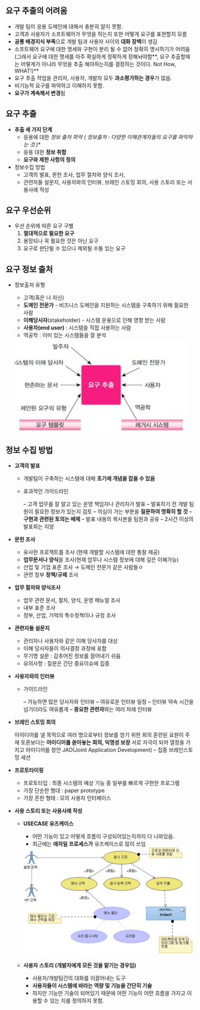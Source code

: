 ## 요구 추출의 어려움

- 개발 팀이 응용 도메인에 대해서 충분히 알지 못함.
- 고객과 사용자가 소프트웨어가 무엇을 하는지 또한 어떻게 요구를 표현할지 모름
- **공통 배경지식 부족**으로 개발 팀과 사용자 사이의 **대화 장벽**이 생김
- 소프트웨어 요구에 대한 명세와 구현이 분리 될 수 없어 정확히 명시하기가 어려움 (그래서 요구에 대한 명세를 아주 확실하게 정확하게 정해놔야함**, 요구 추출할때는 어떻게가 아니라 무엇을 추출 해야하는지를 결정하는 것이다. Not How, WHAT!)**
- 요구 추출 작업을 관리자, 사용자, 개발자 모두 **과소평가하는 경우**가 많음.
- 비기능적 요구를 파악하고 이해하지 못함.
- **요구가 계속해서 변경**됨

## 요구 추출

- **추출 세 가지 단계**
    - 응용에 대한 **정보 출처 파악 (* 정보출처 : 다양한 이해관계자들의 요구를 파악하는 것.)**
    - 응용 대한 **정보 취합**
    - **요구와 제한 사항의 정의**
- 정보수집 방법
    - 고객의 발표, 문헌 조사, 업무 절차와 양식 조사,
    - 관련자들 설문지, 사용자와의 인터뷰, 브레인 스토밍 회의, 사용 스토리 또는 사용사례 작성

## 요구 우선순위

- 우선 순위에 따른 요구 구별
    1. **절대적으로 필요한 요구**
    2. 용망되나 꼭 필요한 것은 아닌 요구
    3.  요구로 판단될 수 있으나 제외될 수돌 있는 요구

## 요구 정보 출처

- 정보출처 유형
    - 고객(혹은 나 자신)
    - **도메인 전문가** - 비즈니스 도메인을 지원하는 시스템을 구축하기 위해 필요한 사람
    - **이해당사자**(stakeholder) - 시스템 운용으로 인해 영향 받는 사람
    - **사용자(end user)** : 시스템을 직접 사용하는 사람
    - 역공학 : 이미 있는 시스템들을 잘 분석

    <img src="./img/요구분석4.png" >

## 정보 수집 방법
- **고객의 발표**
  - 개발팀이 구축하는 시스템에 대해 **초기에 개념을 잡을 수 있음**
  - 효과적인 가이드라인

    – 고객 업무를 잘 알고 있는 운영 책임자나 관리자가 발표
    – 발표하기 전 개발 팀원이 필요한 정보가 있는지 검토
    – 의심이 가는 부분을 **질문하여 명확히 할 것**
    – **구현과 관련된 토의는 배제**
    – 발표 내용의 복사본을 팀원과 공유
    – 2시간 이상의 발표회는 지양

- **문헌 조사**
  - 유사한 프로젝트를 조사 (현재 개발할 시스템에 대한 통찰 제공)
  - **업무문서나 양식**을 조사(현재 업무나 시스템 정보에 대해 깊은 이해가능)
  - 산업 및 기업 표준 조사 → 도메인 전문가 같은 사람들ㅇ
  - 관련 정부 **정책/규제** 조사
- **업무 절차와 양식조사**
  - 업무 관련 문서, 절차, 양식, 운영 메뉴얼 조사
  - 내부 표준 조사
  - 정부, 산업, 기억의 특수정책이나 규정 조사
- **관련자들 설문지**
  - 관리자나 사용자와 같은 이해 당사자를 대상
  - 이해 당사자들이 의사결정 과정에 포함
  - 무기명 설문 :  감추어진 정보를 끌어내기 쉬움
  - 유의사항 : 질문은 간단 중요이슈에 집중
- **사용자와의 인터뷰**
  - 가이드라인

    – 가능하면 많은 당사자와 인터뷰
    – 여유로운 인터뷰 일정
    – 인터뷰 약속 시간을 넘기더라도 여유롭게
    – **중요한 관련자**와는 여러 차례 인터뷰

- **브레인 스토밍 회의**

  아이디어를 낼 목적으로 여러 명으로부터 정보를 얻기 위한 회의
  훈련된 요원이 주재
  토론보다는 **아이디어를 쏟아놓는 회의, 익명성 보장**
  서로 자극이 되어 열정을 가지고 아이디어를 창안
  JAD(Joint Application Development) – 집중 브레인스토밍 세션

- **프로토타이핑**
  - 프로토타입 : 최종 시스템의 예상 기능 중 일부를 빠르게 구현한 프로그램
  - 가장 단순한 형대 : paper prototype
  - 가장 흔한 형태 : 모의 사용자 인터페이스
- **사용 스토리 또는 사용사례 작성**
  - **USECASE 유즈케이스**
    - 어떤 기능이 있고 어떻게 흐름이 구성되어있는지까지 다 나와있음.
    - 최근에는 **애자일 프로세스가** 유즈케이스로 많이 쓰임

    <img src="./img/요구분석3.png" width="555">

  - **사용자 스토리 (개발자에게 모든 것을 맡기는 경우임)**
    - 사용자/개발팀간의 대화를 이끌어내는 도구
    - **사용자들이 시스템에 바라는 역량 및 기능을 간단히 기술**
    - 하지만 기능만 기술이 되어있기 때문에 어떤 기능이 어떤 흐름을 가지고 이용할 수 있는 지를 정의하지 못함.